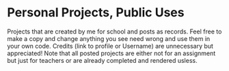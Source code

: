 # Personal Projects, Public Uses
Projects that are created by me for school and posts as records. Feel free to make a copy and change anything you see need wrong and use them in your own code. Credits (link to profile or Username) are unnecessary but appreciated! Note that all posted projects are either not for an assignment but just for teachers or are already completed and rendered usless.
